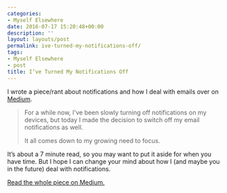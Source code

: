 ```yaml
---
categories:
- Myself Elsewhere
date: 2016-07-17 15:20:48+00:00
description: ''
layout: layouts/post
permalink: ive-turned-my-notifications-off/
tags:
- Myself Elsewhere
- post
title: I’ve Turned My Notifications Off
---
```


<div class="kg-card-markdown"><!-- link[https://medium.com/@chrishannah/ive-turned-my-notifications-off-bb1627e4a4df?source=linkShare-e436fad72050-1468768494] --></p>
<p>I wrote a piece/rant about notifications and how I deal with emails over on <a href="https://medium.com/@chrishannah/ive-turned-my-notifications-off-bb1627e4a4df?source=linkShare-e436fad72050-1468768494">Medium</a>.</p>
<blockquote>
<p>For a while now, I’ve been slowly turning off notifications on my devices, but today I made the decision to switch off my email notifications as well.</p>
<p>It all comes down to my growing need to focus.</p>
</blockquote>
<p>It&#8217;s about a 7 minute read, so you may want to put it aside for when you have time. But I hope I can change your mind about how I (and maybe you in the future) deal with notifications.</p>
<p><a href="https://medium.com/@chrishannah/ive-turned-my-notifications-off-bb1627e4a4df?source=linkShare-e436fad72050-1468768494">Read the whole piece on Medium.</a></p>
</div>